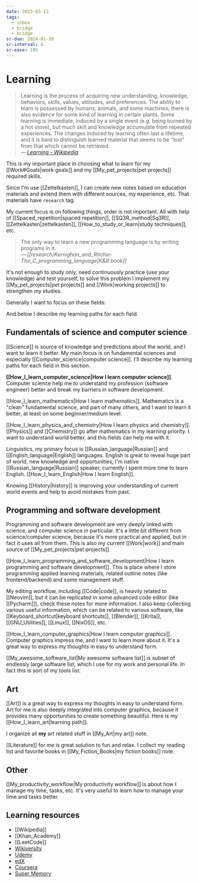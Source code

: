 ```yaml
---
date: 2023-03-12
tags:
  - inbox
  - bridge
  - bridge
sr-due: 2024-01-30
sr-interval: 4
sr-ease: 195
---
```


# Learning

> Learning is the process of acquiring new understanding, knowledge, behaviors,
> skills, values, attitudes, and preferences. The ability to learn is possessed
> by humans, animals, and some machines; there is also evidence for some kind of
> learning in certain plants. Some learning is immediate, induced by a single
> event (e.g. being burned by a hot stove), but much skill and knowledge
> accumulate from repeated experiences. The changes induced by learning often
> last a lifetime, and it is hard to distinguish learned material that seems to
> be "lost" from that which cannot be retrieved.\
> — <cite>[Learning - Wikipedia](https://en.wikipedia.org/wiki/Learning)</cite>

This is my important place in choosing what to learn for my [[Work#Goals|work
goals]] and my [[My_pet_projects|pet projects]] required skills.

Since I'm use [[Zettelkasten]], I can create new notes based on education
materials and extend them with different sources, my experience, etc. That
materials have `research` tag.

My current focus is on following things, order is not important. All with help
of [[Spaced_repetition|spaced repetition]], [[SQ3R_method|Sq3R]],
[[Zettelkasten|zettelkasten]], [[How_to_study_or_learn|study techniques]], etc.

> The only way to learn a new programming language is by writing programs
> in it.\
> — <cite>[[research/Kernighan_and_Ritchie-The_C_programming_language|K&R book]]</cite>

It's not enough to study only, need continuously practice (use your knowledge)
and test yourself, to solve this problem I implement my
[[My_pet_projects|pet projects]] and [[Work|working projects]] to strengthen my
studies.

Generally I want to focus on these fields:

And below I describe my learning paths for each field.

## Fundamentals of science and computer science

[[Science]] is source of knowledge and predictions about the world, and I want
to learn it better. My main focus is on fundamental sciences and especially
[[Computer_science|computer science]]. I'll describe my learning paths for each
field in this section.

**[[How_I_learn_computer_science|How I learn computer science]]**.
Computer science help me to understand my profession (software engineer) better
and break my barriers in software development.

[[How_I_learn_mathematics|How I learn mathematics]]. Mathematics is a "clean"
fundamental science, and part of many others, and I want to learn it better, at
least on some beginner/medium level.

[[How_I_learn_physics_and_chemistry|How I learn physics and chemistry]].
[[Physics]] and [[Chemistry]] go after mathematics in my learning priority. I
want to understand world better, and this fields can help me with it.

Linguistics, my primary focus is [[Russian_language|Russian]] and [[English_language|English]]
languages. English is great to reveal huge part of world, new knowledge and
opportunities, I'm native [[Russian_language|Russian]] speaker, currently I
spent more time to learn English. [[How_I_learn_English|How I learn English]].

Knowing [[History|history]] is improving your understanding of current world
events and help to avoid mistakes from past.

## Programming and software development

Programming and software development are very deeply linked with science, and
computer science in particular. It's a little bit different from
science/computer science, because it's more practical and applied, but in fact
it uses all from them. This is also my current [[Work|work]] and main source of
[[My_pet_projects|pet projects]].

[[How_I_learn_programming_and_software_development|How I learn programming and software development]].
This is place where I store programming applied learning materials, related
outline notes (like frontend/backend) and some management stuff.

My editing workflow, including [[Code|code]], is heavily related to [[Neovim]],
but it can be replicated in some advanced code editor (like [[Pycharm]]), check
these notes for more information. I also keep collecting various useful
information, which can be related to various software, like
[[Keyboard_shortcut|keyboard shortcuts]], [[Blender]], [[Krita]],
[[GNU_Utilities]], [[Linux]], [[NixOS]], etc.

[[How_I_learn_computer_graphics|How I learn computer graphics]]. Computer
graphics impress me, and I want to learn more about it. It's a great way to
express my thoughts in easy to understand form.

[[My_awesome_software_list|My awesome software list]] is subset of endlessly
large software list, which I use for my work and personal life. In fact this is
sort of my tools list.

## Art

[[Art]] is a great way to express my thoughts in easy to understand form. Art
for me is also deeply integrated into computer graphics, because it provides
many opportunities to create something beautiful. Here is my
[[How_I_learn_art|learning path]].

I organize all **my** art related stuff in [[My_Art|my art]] note.

[[Literature]] for me is great solution to fun and relax. I collect my reading
list and favorite books in [[My_Fiction_Books|my fiction books]] note.

## Other

[[My_productivity_workflow|My productivity workflow]] is about how I manage my
time, tasks, etc. It's very useful to learn how to manage your time and tasks
better.

## Learning resources

- [[Wikipedia]]
- [[Khan_Academy]]
- [[LeetCode]]
- [Wikiversity](https://www.wikiversity.org/)
- [Udemy](https://www.udemy.com/)
- [edX](https://www.edx.org/)
- [Coursera](https://www.coursera.org/)
- [Super Memory](https://www.super-memory.com/)
